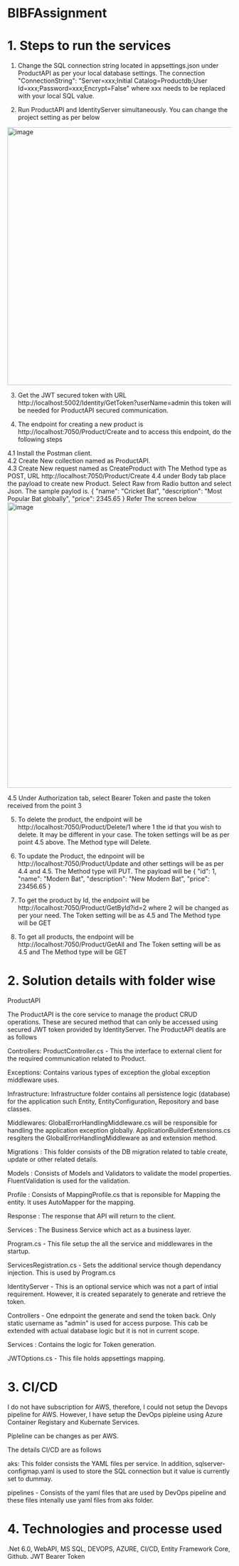 # BIBFAssignment

# 1. Steps to run the services
 1. Change the SQL connection string located in appsettings.json under ProductAPI as per your local database settings. The connection  
  "ConnectionString": "Server=xxx;Initial Catalog=Productdb;User Id=xxx;Password=xxx;Encrypt=False" where xxx needs to be replaced with your local SQL value.
 
 2. Run ProductAPI and IdentityServer simultaneously. You can change the project setting as per below
 <img width="578" alt="image" src="https://user-images.githubusercontent.com/58332656/230296163-85dd2d07-7c11-4aaa-b063-6e62a3e00585.png">
 
 3. Get the JWT secured token with URL http://localhost:5002/Identity/GetToken?userName=admin this token will be needed for ProductAPI secured communication.
 
 4. The endpoint for creating a new product is http://localhost:7050/Product/Create and to access this endpoint, do the following steps
 
   4.1 Install the Postman client.   
   4.2 Create New collection named as ProductAPI.   
   4.3 Create New request named as CreateProduct with The Method type as POST, URL http://localhost:7050/Product/Create 
   4.4 under Body tab place the payload to create new Product. Select Raw from Radio button and select Json. The sample paylod is. 
          { 
            "name": "Cricket Bat",
            "description": "Most Popular Bat globally",
           "price": 2345.65
          }
      Refer The screen below
    <img width="640" alt="image" src="https://user-images.githubusercontent.com/58332656/230302107-d5a2d14d-ec8f-4838-8f27-c932eaade8f5.png">

   4.5 Under Authorization tab, select Bearer Token and paste the token received from the point 3
   
   5. To delete the product, the endpoint will be http://localhost:7050/Product/Delete/1 where 1 the id that you wish to delete. It may be different in your case.        The token settings will be as per point 4.5 above. The Method type will Delete.
   
   6. To update the Product, the ednpoint will be http://localhost:7050/Product/Update and other settings will be as per 4.4 and 4.5. The Method type will PUT. The         payload will be 
     {
       "id": 1,
       "name": "Modern Bat",
       "description": "New Modern Bat",
       "price": 23456.65
     }
   
   7. To get the product by Id, the endpoint will be http://localhost:7050/Product/GetById?id=2 where 2 will be changed as per your need. The Token setting will be         as 4.5 and The Method type will be GET
   8. To get all products, the endpoint will be http://localhost:7050/Product/GetAll and The Token setting will be as 4.5 and The Method type will be GET

  # 2. Solution details with folder wise 
     
  ProductAPI
       
   The ProductAPI is the core service to manage the product CRUD operations. These are secured method that can only be accessed using secured JWT token                  provided by IdentityServer. The ProductAPI deatils are as follows

   Controllers: ProductController.cs -  This the interface to external client for the required communication related to Product.

   Exceptions: Contains various types of exception the global exception middleware uses.

   Infrastructure:  Infrastructure folder contains all persistence logic (database) for the application such Entity, EntityConfiguration, Repository and base            classes.

   Middlewares:  GlobalErrorHandlingMiddleware.cs will be responsible for handling the application exception globally. ApplicationBuilderExtensions.cs resgiters                      the GlobalErrorHandlingMiddleware as and extension method.

   Migrations : This folder consists of the DB migration related to table create, update or other related details.

   Models : Consists of Models and Validators to validate the model properties. FluentValidation is used for the validation.

   Profile : Consists of MappingProfile.cs that is reponsible for Mapping the entity. It uses AutoMapper for the mapping.

   Response : The response that API will return to the client.       

   Services : The Business Service which act as a business layer.

   Program.cs  -  This file setup the all the service and middlewares in the startup.

   ServicesRegistration.cs - Sets the additional service though dependancy injection. This is used by Program.cs



   IdentityServer -  This is an optional service which was not a part of intial requirement. However, it is created separately to generate and retrieve the               token.

   Controllers -  One ednpoint the generate and send the token back. Only static username as "admin" is used for access purpose. This cab be extended with actual                    database logic but it is not in current scope.

   Services : Contains the logic for Token generation.

   JWTOptions.cs -  This file holds appsettings mapping.
       
 
 # 3. CI/CD
 
 I do not have subscription for AWS, therefore, I could not setup the Devops pipeline for AWS. However, I have setup the DevOps pipleine using Azure Container   Registary and Kubernate Services. 
 
 Pipleline can be changes as per AWS.
 
 The details CI/CD are as follows 
 
 aks: This folder consists the YAML files per service. In addition, sqlserver-configmap.yaml is used to store the SQL connection but it value is currently set to dummay.
 
 pipelines -  Consists of the yaml files that are used by DevOps pipeline and these files intenally use yaml files from aks folder.
 
 
 # 4. Technologies and processe used
 
 .Net 6.0, WebAPI, MS SQL, DEVOPS, AZURE, CI/CD, Entity Framework Core, Github. JWT Bearer Token
       
       
   
    
    
     
   
